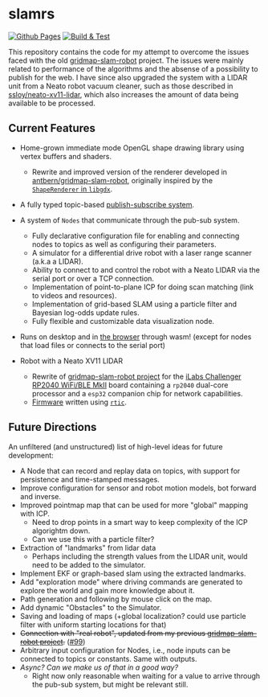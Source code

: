 # slamrs
[![Github Pages](https://github.com/antbern/slamrs/actions/workflows/slamrs_pages.yml/badge.svg)](https://github.com/antbern/slamrs/actions/workflows/slamrs_pages.yml)
[![Build & Test](https://github.com/antbern/slamrs/actions/workflows/slamrs_rust.yml/badge.svg?job=Check)](https://github.com/antbern/slamrs/actions/workflows/slamrs_rust.yml)

This repository contains the code for my attempt to overcome the issues faced with the old [gridmap-slam-robot](https://github.com/antbern/gridmap-slam-robot) project.
The issues were mainly related to performance of the algorithms and the absense of a possibility to publish for the web.
I have since also upgraded the system with a LIDAR unit from a Neato robot vacuum cleaner, such as those described in [ssloy/neato-xv11-lidar](https://github.com/ssloy/neato-xv11-lidar),
which also increases the amount of data being available to be processed. 

## Current Features
* Home-grown immediate mode OpenGL shape drawing library using vertex buffers and shaders.
  - Rewrite and improved version of the renderer developed in [antbern/gridmap-slam-robot](https://github.com/antbern/gridmap-slam-robot), 
  originally inspired by the [`ShapeRenderer` in `libgdx`](https://github.com/libgdx/libgdx/blob/16d873f332d6182e089c0747988b5d747844b8cd/gdx/src/com/badlogic/gdx/graphics/glutils/ShapeRenderer.java).
* A fully typed topic-based [publish-subscribe system](slamrs/pubsub/).
* A system of `Nodes` that communicate through the pub-sub system. 
    * Fully declarative configuration file for enabling and connecting nodes to topics as well as configuring their parameters.
    * A simulator for a differential drive robot with a laser range scanner (a.k.a a LIDAR).
    * Ability to connect to and control the robot with a Neato LIDAR via the serial port or over a TCP connection.
    * Implementation of point-to-plane ICP for doing scan matching (link to videos and resources).
    * Implementation of grid-based SLAM using a particle filter and Bayesian log-odds update rules.
    * Fully flexible and customizable data visualization node.

* Runs on desktop and in [the browser](https://antbern.github.io/slamrs/) through wasm! (except for nodes that load files or connects to the serial port)


* Robot with a Neato XV11 LIDAR
  * Rewrite of [gridmap-slam-robot project](https://github.com/antbern/gridmap-slam-robot) for the [iLabs Challenger RP2040 WiFi/BLE MkII](https://ilabs.se/product/challenger-rp2040-wifi-ble-with-chip-antenna/)
    board containing a `rp2040` dual-core processor and a `esp32` companion chip for network capabilities.
  * [Firmware](slamrs-robot-rtic/firmware) written using [`rtic`](https://rtic.rs/).

## Future Directions
An unfiltered (and unstructured) list of high-level ideas for future development:

* A Node that can record and replay data on topics, with support for persistence and time-stamped messages.
* Improve configuration for sensor and robot motion models, bot forward and inverse.
* Improved pointmap map that can be used for more "global" mapping with ICP.
  - Need to drop points in a smart way to keep complexity of the ICP algorightm down.
  - Can we use this with a particle filter?
* Extraction of "landmarks" from lidar data
  - Perhaps including the strength values from the LIDAR unit, would need to be added to the simulator. 
* Implement EKF or graph-based slam using the extracted landmarks.
* Add "exploration mode" where driving commands are generated to explore the world and gain more knowledge about it.
* Path generation and following by mouse click on the map.
* Add dynamic "Obstacles" to the Simulator.
* Saving and loading of maps (+global localization? could use particle filter with uniform starting locations for that)
* ~~Connection with "real robot", updated from my previous [gridmap-slam-robot project](https://github.com/antbern/gridmap-slam-robot).~~ ([#99](https://github.com/antbern/slamrs/pull/99))
* Arbitrary input configuration for Nodes, i.e., node inputs can be connected to topics or constants. Same with outputs.
* _Async? Can we make us of that in a good way?_ 
  - Right now only reasonable when waiting for a value to arrive through the pub-sub system, but might be relevant still.



